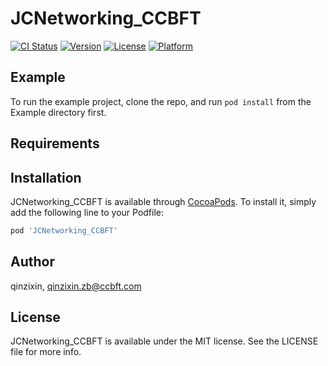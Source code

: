 # JCNetworking_CCBFT

[![CI Status](https://img.shields.io/travis/qinzixin/JCNetworking_CCBFT.svg?style=flat)](https://travis-ci.org/qinzixin/JCNetworking_CCBFT)
[![Version](https://img.shields.io/cocoapods/v/JCNetworking_CCBFT.svg?style=flat)](https://cocoapods.org/pods/JCNetworking_CCBFT)
[![License](https://img.shields.io/cocoapods/l/JCNetworking_CCBFT.svg?style=flat)](https://cocoapods.org/pods/JCNetworking_CCBFT)
[![Platform](https://img.shields.io/cocoapods/p/JCNetworking_CCBFT.svg?style=flat)](https://cocoapods.org/pods/JCNetworking_CCBFT)

## Example

To run the example project, clone the repo, and run `pod install` from the Example directory first.

## Requirements

## Installation

JCNetworking_CCBFT is available through [CocoaPods](https://cocoapods.org). To install
it, simply add the following line to your Podfile:

```ruby
pod 'JCNetworking_CCBFT'
```

## Author

qinzixin, qinzixin.zb@ccbft.com

## License

JCNetworking_CCBFT is available under the MIT license. See the LICENSE file for more info.
